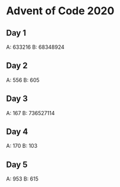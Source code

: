 # Advent of Code 2020

## Day 1
A: 633216
B: 68348924

## Day 2
A: 556
B: 605

## Day 3
A: 167
B: 736527114

## Day 4
A: 170
B: 103

## Day 5
A: 953
B: 615
